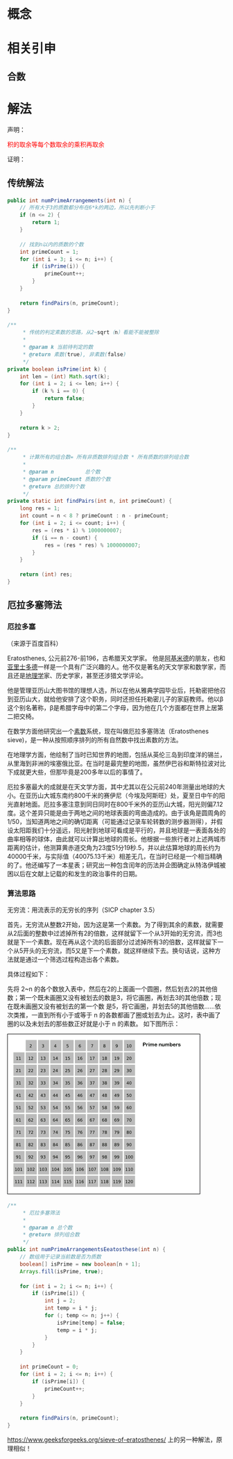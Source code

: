 # 概念



# 相关引申

## 合数



# 解法

声明：

<font color=red>积的取余等每个数取余的乘积再取余</font>

证明：

## 传统解法

```java
public int numPrimeArrangements(int n) {
    // 所有大于3的质数都分布在6*k的两边，所以先判断小于
    if (n <= 2) {
        return 1;
    }

    // 找到n以内的质数的个数
    int primeCount = 1;
    for (int i = 3; i <= n; i++) {
        if (isPrime(i)) {
            primeCount++;
        }
    }

    return findPairs(n, primeCount);
}

/**
     * 传统的判定素数的思路，从2~sqrt（n）看能不能被整除
     *
     * @param k 当前待判定的数
     * @return 素数(true), 非素数(false)
     */
private boolean isPrime(int k) {
    int len = (int) Math.sqrt(k);
    for (int i = 2; i <= len; i++) {
        if (k % i == 0) {
            return false;
        }
    }

    return k > 2;
}

/**
     * 计算所有的组合数= 所有非质数排列组合数 * 所有质数的排列组合数
     *
     * @param n          总个数
     * @param primeCount 质数的个数
     * @return 总的排列个数
     */
private static int findPairs(int n, int primeCount) {
    long res = 1;
    int count = n < 8 ? primeCount : n - primeCount;
    for (int i = 2; i <= count; i++) {
        res = (res * i) % 1000000007;
        if (i == n - count) {
            res = (res * res) % 1000000007;
        }
    }

    return (int) res;
}
```

## 厄拉多塞筛法

### 厄拉多塞

（来源于百度百科）

Eratosthenes, 公元前276-前196，古希腊天文学家。 他是[阿基米德](https://baike.baidu.com/item/阿基米德/121228)的朋友，也和[亚里士多德](https://baike.baidu.com/item/亚里士多德/26769)一样是一个具有广泛兴趣的人。他不仅是著名的天文学家和数学家，而且还是[地理学](https://baike.baidu.com/item/地理学)家、历史学家，甚至还涉猎文学评论。 

 他是管理亚历山大图书馆的理想人选，所以在他从雅典学园毕业后，托勒密把他召到亚历山大，就给他安排了这个职务，同时还担任托勒密儿子的家庭教师。他以β这个别名著称，β是希腊字母中的第二个字母，因为他在几个方面都在世界上居第二把交椅。 

在数学方面他研究出一个[素数](https://baike.baidu.com/item/素数)系统，现在叫做厄拉多塞筛法（Eratosthenes sieve)，是一种从按照顺序排列的所有自然数中找出素数的方法。

在地理学方面，他绘制了当时已知世界的地图，包括从英伦三岛到印度洋的锡兰，从里海到非洲的埃塞俄比亚。在当时是最完整的地图，虽然伊巴谷和斯特拉波对比下成就更大些，但那毕竟是200多年以后的事情了。

厄拉多塞最大的成就是在天文学方面，其中尤其以在公元前240年测量出地球的大小。在亚历山大城东南约800千米的赛伊尼（今埃及阿斯旺）处，夏至日中午的阳光直射地面。厄拉多塞注意到同日同时在800千米外的亚历山大城，阳光则偏7.12度。这个差异只能是由于两地之间的地球表面的弯曲造成的。由于该角是圆周角的1/50，当知道两地之间的确切距离（可能通过记录车轮转数的测步器测得），并假设太阳距我们十分遥远，阳光射到地球可看成是平行的，并且地球是一表面各处的曲率相等的球体，由此就可以计算出地球的周长。他根据一些旅行者对上述两城市距离的估计，他测算黄赤道交角为23度51分19秒.5，并以此估算地球的周长约为40000千米，与实际值（40075.13千米）相差无几，在当时已经是一个相当精确的了。他还编写了一本星表；研究出一种包含闰年的历法并企图确定从特洛伊城被困以后在文献上记载的和发生的政治事件的日期。

### 算法思路

无穷流：用流表示的无穷长的序列（SICP chapter 3.5）

首先，无穷流从整数2开始，因为这是第一个素数。为了得到其余的素数，就需要从2后面的整数中过滤掉所有2的倍数，这样就留下一个从3开始的无穷流，而3也就是下一个素数。现在再从这个流的后面部分过滤掉所有3的倍数，这样就留下一个从5开头的无穷流，而5又是下一个素数，就这样继续下去。换句话说，这种方法就是通过一个筛选过程构造出各个素数。

具体过程如下：

 先将 2~n 的各个数放入表中，然后在2的上面画一个圆圈，然后划去2的其他倍数；第一个既未画圈又没有被划去的数是3，将它画圈，再划去3的其他倍数；现在既未画圈又没有被划去的第一个数 是5，将它画圈，并划去5的其他倍数……依次类推，一直到所有小于或等于 n 的各数都画了圈或划去为止。这时，表中画了圈的以及未划去的那些数正好就是小于 n 的素数。 如下图所示：

 ![img](Prime.assets/Sieve_of_Eratosthenes_animation.gif) 

```java
/**
     * 厄拉多塞筛法
     *
     * @param n 总个数
     * @return 排列组合数
     */
public int numPrimeArrangementsEeatosthese(int n) {
    // 数组用于记录当前数是否为质数
    boolean[] isPrime = new boolean[n + 1];
    Arrays.fill(isPrime, true);

    for (int i = 2; i <= n; i++) {
        if (isPrime[i]) {
            int j = 2;
            int temp = i * j;
            for (; temp <= n; j++) {
                isPrime[temp] = false;
                temp = i * j;
            }
        }
    }

    int primeCount = 0;
    for (int i = 2; i <= n; i++) {
        if (isPrime[i]) {
            primeCount++;
        }
    }

    return findPairs(n, primeCount);
}
```

 https://www.geeksforgeeks.org/sieve-of-eratosthenes/ 上的另一种解法，原理相似！